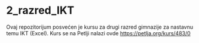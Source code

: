 # 2_razred_IKT


Ovaj repozitorijum posvećen je kursu za drugi razred gimnazije za nastavnu temu IKT (Excel). Kurs se na Petlji nalazi ovde https://petlja.org/kurs/483/0